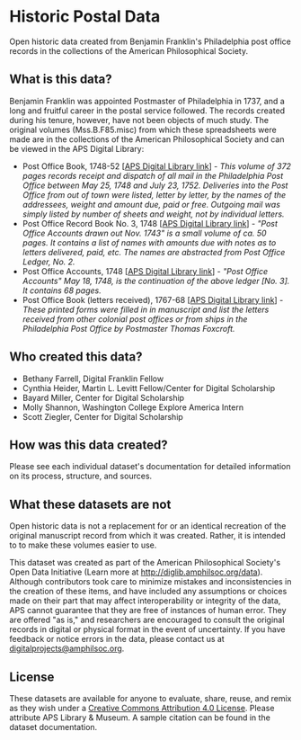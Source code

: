 # Historic Postal Data
Open historic data created from Benjamin Franklin's Philadelphia post office records in the collections of the American Philosophical Society.

## What is this data?
Benjamin Franklin was appointed Postmaster of Philadelphia in 1737, and a long and fruitful career in the postal service followed. The records created during his tenure, however, have not been objects of much study. The original volumes (Mss.B.F85.misc) from which these spreadsheets were made are in the collections of the American Philosophical Society and can be viewed in the APS Digital Library:
* Post Office Book, 1748-52  [<a href="https://diglib.amphilsoc.org/islandora/object/compound:11">APS Digital Library link</a>] - *This volume of 372 pages records receipt and dispatch of all mail in the Philadelphia Post Office between May 25, 1748 and July 23, 1752. Deliveries into the Post Office from out of town were listed, letter by letter, by the names of the addressees, weight and amount due, paid or free. Outgoing mail was simply listed by number of sheets and weight, not by individual letters.*
* Post Office Record Book No. 3, 1748 [<a href="https://diglib.amphilsoc.org/islandora/object/compound:55">APS Digital Library link</a>] - *"Post Office Accounts drawn out Nov. 1743" is a small volume of ca. 50 pages. It contains a list of names with amounts due with notes as to letters delivered, paid, etc. The names are abstracted from Post Office Ledger, No. 2.*
* Post Office Accounts, 1748 [<a href="https://diglib.amphilsoc.org/islandora/object/compound:54">APS Digital Library link</a>] - *"Post Office Accounts" May 18, 1748, is the continuation of the above ledger [No. 3]. It contains 68 pages.*
* Post Office Book (letters received), 1767-68  [<a href="https://diglib.amphilsoc.org/islandora/object/compound:53">APS Digital Library link</a>] - *These printed forms were filled in in manuscript and list the letters received from other colonial post offices or from ships in the Philadelphia Post Office by Postmaster Thomas Foxcroft.*

## Who created this data?
* Bethany Farrell, Digital Franklin Fellow
* Cynthia Heider, Martin L. Levitt Fellow/Center for Digital Scholarship
* Bayard Miller, Center for Digital Scholarship
* Molly Shannon, Washington College Explore America Intern
* Scott Ziegler, Center for Digital Scholarship

## How was this data created?
Please see each individual dataset's documentation for detailed information on its process, structure, and sources.

## What these datasets are not
Open historic data is not a replacement for or an identical recreation of the original manuscript record from which it was created. Rather, it is intended to to make these volumes easier to use.

This dataset was created as part of the American Philosophical Society's Open Data Initiative (Learn more at http://diglib.amphilsoc.org/data).
Although contributors took care to minimize mistakes and inconsistencies in the creation of these items, and have included any assumptions or choices made on their part that may affect interoperability or integrity of the data, APS cannot guarantee that they are free of instances of human error. They are offered "as is," and researchers are encouraged to consult the original records in digital or physical format in the event of uncertainty. If you have feedback or notice errors in the data, please contact us at digitalprojects@amphilsoc.org.

## License
These datasets are available for anyone to evaluate, share, reuse, and remix as they wish under a <a href="https://creativecommons.org/licenses/by/4.0/">Creative Commons Attribution 4.0 License</a>. Please attribute APS Library & Museum. A sample citation can be found in the dataset documentation.
